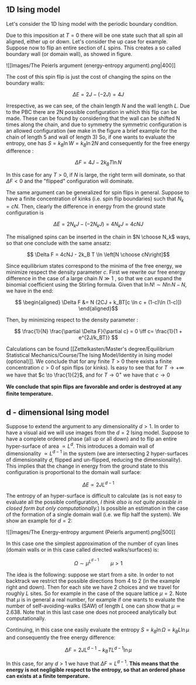 ## 1D Ising model

Let's consider the 1D Ising model with the periodic boundary condition. 

Due to this imposition at $T = 0$ there will be one state such that all spin all aligned, either up or down.
Let's consider the up case for example. 
Suppose now to flip an entire section of $L$ spins. This creates a so called boundary wall (or domain wall), as showed in figure.

![[Images/The Peierls argument (energy-entropy argument).png|400]]

The cost of this spin flip is just the cost of changing the spins on the boundary walls:

$$ \Delta E = 2J - (-2J) = 4J $$

Irrespective, as we can see, of the chain length $N$ and the wall length $L$.
Due to the PBC there are 2N possible configuration in which this flip can be made.
These can be found by considering that the wall can be shifted N times along the chain, and due to symmetry the symmetric configuration is an allowed configuration (we make in the figure a brief example for the chain of length 5 and wall of length 3)
So, if one wants to evaluate the entropy, one has $S = k_B \ln W = k_B \ln 2N$ and consequently for the free energy difference :

$$ \Delta F = 4J - 2k_B T \ln N $$

In this case for any $T>0$, if $N$ is large, the right term will dominate, so that $\Delta F < 0$ and the "flipped" configuration will dominate.

The same argument can be generalized for spin flips in general.
Suppose to have a finite concentration of kinks (i.e. spin flip boundaries) such that $N_k = cN$. Then, clearly the difference in energy from the ground state configuration is 

$$ \Delta E = 2N_kJ - (-2N_kJ) = 4N_kJ = 4cNJ $$

The misaligned spins can be inserted in the chain in $N \choose N_k$ ways, so that one conclude with the same ansatz:

$$ \Delta F = 4cNJ - 2k_B T \ln \left[N \choose cN\right]$$

Since equilibrium states correspond to the minima of the free energy, we minimize respect the density parameter $c$.
First we rewrite our free energy difference in the case of a large chain $N \gg 1$ , so that we can expand the binomial coefficient using the Stirling formula. Given that $\ln N! \sim N\ln N  -N$, we have in the end:

$$ 
\begin{aligned}
\Delta F &= N (2CJ + k_BT[c \ln c + (1-c)\ln (1-c)])
\end{aligned}$$

Then, by minimizing respect to the density parameter :

$$ \frac{1}{N} \frac{\partial \Delta F}{\partial c} = 0 \iff c= \frac{1}{1 + e^{2J/k_BT}} $$

Calculations can be found [[Zettelkasten/Master's degree/Equilibrium Statistical Mechanics/Course/The Ising Model/Identity in Ising model (optional)]].
We conclude that for any finite $T>0$ there exists a finite concentration $c>0$ of spin flips (or kinks).
Is easy to see that for $T \to +\infty$ we have that $c \to \frac{1}{2}$, and for $T \to 0^+$ we have that $c \to 0$

**We conclude that spin ﬂips are favorable and order is destroyed at any ﬁnite temperature.**

## d - dimensional Ising model

Suppose to extend the argument to any dimensionality $d>1$. 
In order to have a visual aid we will use images from the $d = 2$ Ising model.
Suppose to have a complete ordered phase (all up or all down) and to flip an entire hyper-surface of area $\propto L^{d}$.
This introduces a domain wall of dimensionality $\propto L^{d-1}$ in the system (we are intersecting 2 hyper-surfaces of dimensionality $d$, flipped and un-flipped, reducing the dimensionality).
This implies that the change in energy from the ground state to this configuration is proportional to the domain wall surface:

$$ \Delta E \propto 2JL^{d-1} $$

The entropy of an hyper-surface is difficult to calculate (as is not easy to evaluate all the possible configuration, *I think also is not quite possible in closed form but only computationally.*)
Is possible an estimation in the case of the formation of a single domain wall (i.e. we flip half the system).
We show an example for $d = 2$:

![[Images/The Energy-entropy argument (Peierls argument).png|500]]

In this case one the simplest approximation of the number of cyan lines (domain walls or in this case called directed walks/surfaces) is:

$$ \Omega \sim \mu^{L^{d-1}} \qquad \mu>1 $$

The idea is the following: suppose we start from a site. In order to not backtrack we restrict the possible directions from 4 to 2 (in the example right and down). Then for each site we have 2 choices and we travel for roughly $L$ sites.
So for example in the case of the square lattice $\mu =2$. Note that $\mu$ is in general a real number, for example if one wants to evaluate the number of self-avoiding-walks (SAW) of length $L$ one can show that $\mu \simeq 2.638$. Note that in this last case one does not proceed analytically but computationally.

Continuing, in this case one easily evaluate the entropy $S = k_B \ln \Omega =k_B L \ln \mu$ and consequently the free energy difference:

$$\Delta F = 2JL^{d-1} -k_B T L^{d-1} \ln \mu $$

In this case, for any $d>1$ we have that $\Delta F \propto L^{d-1}$.
**This means that the energy is not negligible respect to the entropy, so that an ordered phase can exists at a finite temperature.**